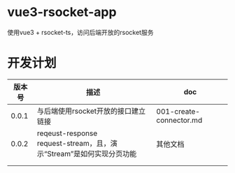 # vue3-rsocket-app

使用vue3 + rsocket-ts，访问后端开放的rsocket服务

# 开发计划

| 版本号   | 描述                                                        | doc                     |
| ----- | --------------------------------------------------------- | ----------------------- |
| 0.0.1 | 与后端使用rsocket开放的接口建立链接                                     | 001-create-connector.md |
| 0.0.2 | reqeust-response<br/>request-stream，且，演示“Stream”是如何实现分页功能 | 其他文档                    |
|       |                                                           |                         |
|       |                                                           |                         |